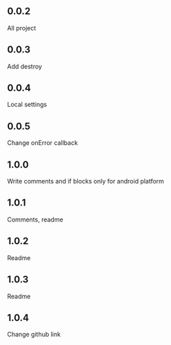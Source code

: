 ## 0.0.2
All project

## 0.0.3
Add destroy

## 0.0.4
Local settings

## 0.0.5
Change onError callback

## 1.0.0
Write comments and if blocks only for android platform

## 1.0.1
Comments, readme

## 1.0.2
Readme

## 1.0.3
Readme

## 1.0.4
Change github link

